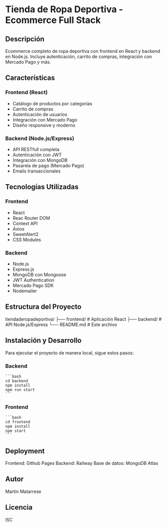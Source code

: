 # Tienda de Ropa Deportiva - Ecommerce Full Stack

## Descripción
Ecommerce completo de ropa deportiva con frontend en React y backend en Node.js. Incluye autenticación, carrito de compras, integración con Mercado Pago y más.

## Características

### Frontend (React)
- Catálogo de productos por categorías
- Carrito de compras
- Autenticación de usuarios
- Integración con Mercado Pago
- Diseño responsive y moderno

### Backend (Node.js/Express)
- API RESTfull completa
- Autenticación con JWT
- Integración con MongoDB
- Pasarela de pago (Mercado Pago)
- Emails transaccionales


## Tecnologías Utilizadas

### Frontend
- React
- Reac Router DOM
- Context API
- Axios
- SweetAlert2
- CSS Modules

### Backend
- Node.js
- Express.js
- MongoDB con Mongoose
- JWT Authentication
- Mercado Pago SDK
- Nodemailer

## Estructura del Proyecto
tiendaderopadeportiva/
├── frontend/ # Aplicación React
├── backend/ # API Node.js/Express
└── README.md # Este archivo

## Instalación y Desarrollo
Para ejecutar el proyecto de manera local, sigue estos pasos:

### Backend
    ```bash
    cd backend
    npm install
    npm run start
    ```

### Frontend
    ```bash
    cd frontend
    npm install
    npm start
    ```


## Deployment
Frontend: Github Pages
Backend: Railway
Base de datos: MongoDB Atlas

## Autor
Martin Matarrese

## Licencia
ISC